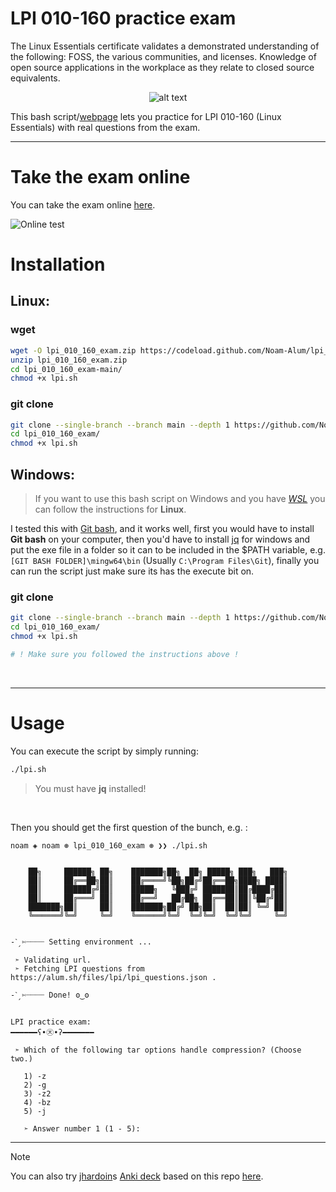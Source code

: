 # LPI 010-160 practice exam

The Linux Essentials certificate validates a demonstrated understanding of the following: FOSS, the various communities, and licenses. Knowledge of open source applications in the workplace as they relate to closed source equivalents.

<p align="center">
  <img src="https://www.lpi.org/wp-content/uploads/2023/04/Essentials-Linux_250_0.png" alt="alt text">
</p>

This bash script/[webpage](https://noam-alum.github.io/lpi_010_160_exam/) lets you practice for LPI 010-160 (Linux Essentials) with real questions from the exam.

<hr>

# Take the exam online

You can take the exam online [here](https://noam-alum.github.io/lpi_010_160_exam/).

![Online test](https://noam-alum.github.io/lpi_010_160_exam/hero.webp)

# Installation

## Linux:
### wget
```bash
wget -O lpi_010_160_exam.zip https://codeload.github.com/Noam-Alum/lpi_010_160_exam/zip/refs/heads/main
unzip lpi_010_160_exam.zip
cd lpi_010_160_exam-main/
chmod +x lpi.sh
```
### git clone
```bash
git clone --single-branch --branch main --depth 1 https://github.com/Noam-Alum/lpi_010_160_exam.git
cd lpi_010_160_exam/
chmod +x lpi.sh
```

## Windows:

> If you want to use this bash script on Windows and you have *[WSL](https://blogs.windows.com/windowsdeveloper/2016/03/30/run-bash-on-ubuntu-on-windows/)* you can follow the instructions for **Linux**.

I tested this with [Git bash](https://git-scm.com/downloads), and it works well, first you would have to install **Git bash** on your computer, then you'd have to install [jq](https://github.com/jqlang/jq/releases) for windows and put the exe file in a folder so it can to be included in the $PATH variable, e.g. `[GIT BASH FOLDER]\mingw64\bin` (Usually `C:\Program Files\Git`), finally you can run the script just make sure its has the execute bit on.

### git clone
```bash
git clone --single-branch --branch main --depth 1 https://github.com/Noam-Alum/lpi_010_160_exam.git
cd lpi_010_160_exam/
chmod +x lpi.sh

# ! Make sure you followed the instructions above !
```

<br>
<hr>

# Usage

You can execute the script by simply running:
```bash
./lpi.sh
```
> You must have **jq** installed!

<br>

Then you should get the first question of the bunch, e.g. :
```
noam ◈ noam ⊛ lpi_010_160_exam ⊛ ❯❯ ./lpi.sh 


    ██╗     ██████╗ ██╗    ███████╗██╗  ██╗ █████╗ ███╗   ███╗
    ██║     ██╔══██╗██║    ██╔════╝╚██╗██╔╝██╔══██╗████╗ ████║
    ██║     ██████╔╝██║    █████╗   ╚███╔╝ ███████║██╔████╔██║
    ██║     ██╔═══╝ ██║    ██╔══╝   ██╔██╗ ██╔══██║██║╚██╔╝██║
    ███████╗██║     ██║    ███████╗██╔╝ ██╗██║  ██║██║ ╚═╝ ██║
    ╚══════╝╚═╝     ╚═╝    ╚══════╝╚═╝  ╚═╝╚═╝  ╚═╝╚═╝     ╚═╝


-ˋˏ✄┈┈┈┈ Setting environment ...

 ➣ Validating url.
 ➣ Fetching LPI questions from  https://alum.sh/files/lpi/lpi_questions.json .

-ˋˏ✄┈┈┈┈ Done! ʘ‿ʘ


LPI practice exam:
━━━━━━ʕ•㉨•ʔ━━━━━━━

 ➣ Which of the following tar options handle compression? (Choose two.)

   1) -z
   2) -g
   3) -z2
   4) -bz
   5) -j

   ➣ Answer number 1 (1 - 5):
```

---

>[!NOTE]
> You can also try [jhardoin](https://github.com/jhardoin/)s [Anki deck](https://apps.ankiweb.net/) based on this repo [here](https://github.com/jhardoin/Linux-Essentials/).
